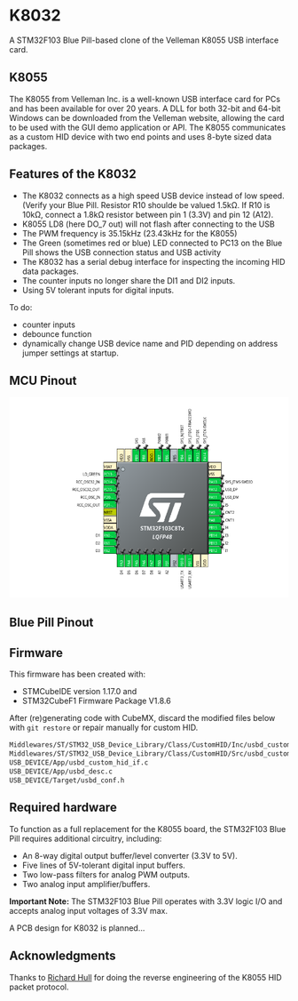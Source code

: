 # K8032  

A STM32F103 Blue Pill-based clone of the Velleman K8055 USB interface card.

## K8055  

The K8055 from Velleman Inc. is a well-known USB interface card for PCs and has been available for over 20 years. A DLL for both 32-bit and 64-bit Windows can be downloaded from the Velleman website, allowing the card to be used with the GUI demo application or API.
The K8055 communicates as a custom HID device with two end points and uses 8-byte sized data packages.

## Features of the K8032  

- The K8032 connects as a high speed USB device instead of low speed. (Verify your Blue Pill. Resistor R10 shoulde be valued 1.5kΩ. If R10 is 10kΩ, connect a 1.8kΩ resistor between pin 1 (3.3V) and pin 12 (A12).
- K8055 LD8 (here DO_7 out) will not flash after connecting to the USB
- The PWM frequency is 35.15kHz (23.43kHz for the K8055)
- The Green (sometimes red or blue) LED connected to PC13 on the Blue Pill shows the USB connection status and USB activity
- The K8032 has a serial debug interface for inspecting the incoming HID data packages.
- The counter inputs no longer share the DI1 and DI2 inputs.
- Using 5V tolerant inputs for digital inputs.

To do:
- counter inputs
- debounce function
- dynamically change USB device name and PID depending on address jumper settings at startup.

## MCU Pinout  

![STM32F103-pinout](stm32f103_pinout.png)

## Blue Pill Pinout



## Firmware

This firmware has been created with:

- STMCubeIDE version 1.17.0 and
- STM32CubeF1 Firmware Package V1.8.6

After (re)generating code with CubeMX, discard the modified files below with `git restore` or repair manually for custom HID.

```
Middlewares/ST/STM32_USB_Device_Library/Class/CustomHID/Inc/usbd_customhid.h
Middlewares/ST/STM32_USB_Device_Library/Class/CustomHID/Src/usbd_customhid.c
USB_DEVICE/App/usbd_custom_hid_if.c
USB_DEVICE/App/usbd_desc.c
USB_DEVICE/Target/usbd_conf.h

```

## Required hardware  

To function as a full replacement for the K8055 board, the STM32F103 Blue Pill requires 
additional circuitry, including:

- An 8-way digital output buffer/level converter (3.3V to 5V).
- Five lines of 5V-tolerant digital input buffers.
- Two low-pass filters for analog PWM outputs. 
- Two analog input amplifier/buffers.

**Important Note:** The STM32F103 Blue Pill operates with 3.3V logic I/O and accepts analog input voltages of 3.3V max.

A PCB design for K8032 is planned...

## Acknowledgments

Thanks to [Richard Hull](https://github.com/rm-hull/k8055) for doing the reverse engineering of the K8055 HID packet protocol.

